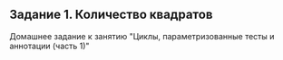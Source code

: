 ## Задание 1. Количество квадратов
Домашнее задание к занятию "Циклы, параметризованные тесты и аннотации (часть 1)"